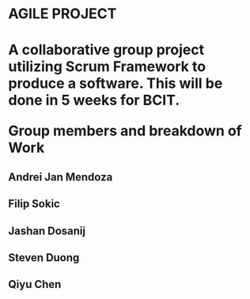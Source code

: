 <h1>AGILE PROJECT<h1>

<p>A collaborative group project utilizing Scrum Framework to produce a software. This will be done in 5 weeks for BCIT.


Group members and breakdown of Work</p>

<h2>Andrei Jan Mendoza</h2>

<h2>Filip Sokic</h2>

<h2>Jashan Dosanij</h2>

<h2>Steven Duong</h2>

<h2>Qiyu Chen</h2>